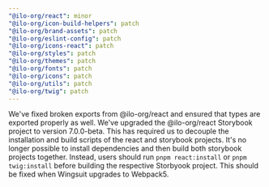 ```yaml
---
"@ilo-org/react": minor
"@ilo-org/icon-build-helpers": patch
"@ilo-org/brand-assets": patch
"@ilo-org/eslint-config": patch
"@ilo-org/icons-react": patch
"@ilo-org/styles": patch
"@ilo-org/themes": patch
"@ilo-org/fonts": patch
"@ilo-org/icons": patch
"@ilo-org/utils": patch
"@ilo-org/twig": patch
---
```


We've fixed broken exports from @ilo-org/react and ensured that types are exported properly as well. We've upgraded the @ilo-org/react Storybook project to version 7.0.0-beta. This has required us to decouple the installation and build scripts of the react and storybook projects. It's no longer possible to install dependencies and then build both storybook projects together. Instead, users should run `pnpm react:install` or `pnpm twig:install` before building the respective Storbyook project. This should be fixed when Wingsuit upgrades to Webpack5.
